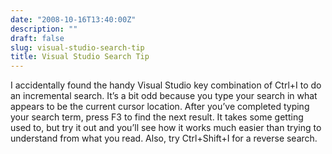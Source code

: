 ```yaml
---
date: "2008-10-16T13:40:00Z"
description: ""
draft: false
slug: visual-studio-search-tip
title: Visual Studio Search Tip
---
```



I accidentally found the handy Visual Studio key combination of Ctrl+I to do an incremental search. It’s a bit odd because you type your search in what appears to be the current cursor location. After you’ve completed typing your search term, press F3 to find the next result. It takes some getting used to, but try it out and you’ll see how it works much easier than trying to understand from what you read. Also, try Ctrl+Shift+I for a reverse search.

